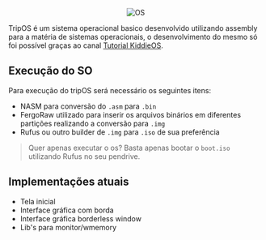 <p align="center">
  <img src="https://i.imgur.com/xnhjM7o.gif" alt="OS" />
</p>

TripOS é um sistema operacional basico desenvolvido utilizando assembly para a matéria de sistemas operacionais, o desenvolvimento do mesmo só foi possível graças ao canal [Tutorial KiddieOS](https://www.youtube.com/watch?v=Jws7BHrts6g&list=PLsoiO2Be-2z8BfsSkspJfDiuKeC9-LSca&index=2).

## Execução do SO

Para execução do tripOS será necessário os seguintes itens:
- NASM para conversão do `.asm` para `.bin`
- FergoRaw utilizado para inserir os arquivos binários em diferentes partições realizando a conversão para `.img`
- Rufus ou outro builder de `.img` para `.iso` de sua preferência
> Quer apenas executar o os? Basta apenas bootar o `boot.iso` utilizando Rufus no seu pendrive.

## Implementações atuais

- Tela inicial
- Interface gráfica com borda
- Interface gráfica borderless window
- Lib's para monitor/wmemory
